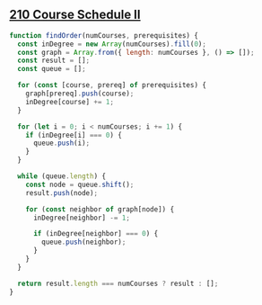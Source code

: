 ## [210 Course Schedule II](https://leetcode.com/problems/course-schedule-ii/description/)

<!-- notecardId: 1749898214105 -->

```js
function findOrder(numCourses, prerequisites) {
  const inDegree = new Array(numCourses).fill(0);
  const graph = Array.from({ length: numCourses }, () => []);
  const result = [];
  const queue = [];

  for (const [course, prereq] of prerequisites) {
    graph[prereq].push(course);
    inDegree[course] += 1;
  }

  for (let i = 0; i < numCourses; i += 1) {
    if (inDegree[i] === 0) {
      queue.push(i);
    }
  }

  while (queue.length) {
    const node = queue.shift();
    result.push(node);

    for (const neighbor of graph[node]) {
      inDegree[neighbor] -= 1;

      if (inDegree[neighbor] === 0) {
        queue.push(neighbor);
      }
    }
  }

  return result.length === numCourses ? result : [];
}
```
